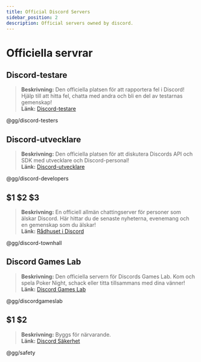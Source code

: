 ```yaml
---
title: Official Discord Servers
sidebar_position: 2
description: Official servers owned by discord.
---
```


# Officiella servrar

## Discord-testare 
> __Beskrivning:__ Den officiella platsen för att rapportera fel i Discord! Hjälp till att hitta fel, chatta med andra och bli en del av testarnas gemenskap!   <br/>
__Länk:__ [Discord-testare](https://discord.gg/discord-testers)

@gg/discord-testers


## Discord-utvecklare
> __Beskrivning:__ Den officiella platsen för att diskutera Discords API och SDK med utvecklare och Discord-personal!   <br/>
__Länk:__ [Discord-utvecklare](https://discord.gg/discord-developers)

@gg/discord-developers

## $1 $2 $3 
> __Beskrivning:__ En officiell allmän chattingserver för personer som älskar Discord.  Här hittar du de senaste nyheterna, evenemang och en gemenskap som du älskar!   <br/>
__Länk:__ [Rådhuset i Discord](https://discord.gg/discord-townhall)

@gg/discord-townhall

## Discord Games Lab 
> __Beskrivning:__ Den officiella servern för Discords Games Lab. Kom och spela Poker Night, schack eller titta tillsammans med dina vänner!   <br/>
__Länk:__ [Discord Games Lab](https://discord.gg/discordgameslab)

@gg/discordgameslab

## $1 $2
> __Beskrivning:__ Byggs för närvarande.  <br/>
__Länk:__ [Discord Säkerhet](https://discord.gg/safety)

@gg/safety
